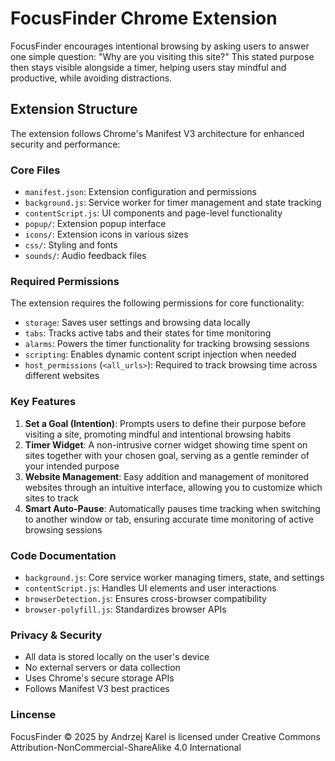 # FocusFinder Chrome Extension

FocusFinder encourages intentional browsing by asking users to answer one simple question: "Why are you visiting this site?" This stated purpose then stays visible alongside a timer, helping users stay mindful and productive, while avoiding distractions.

## Extension Structure

The extension follows Chrome's Manifest V3 architecture for enhanced security and performance:

### Core Files
- `manifest.json`: Extension configuration and permissions
- `background.js`: Service worker for timer management and state tracking
- `contentScript.js`: UI components and page-level functionality
- `popup/`: Extension popup interface
- `icons/`: Extension icons in various sizes
- `css/`: Styling and fonts
- `sounds/`: Audio feedback files

### Required Permissions
The extension requires the following permissions for core functionality:

- `storage`: Saves user settings and browsing data locally
- `tabs`: Tracks active tabs and their states for time monitoring
- `alarms`: Powers the timer functionality for tracking browsing sessions
- `scripting`: Enables dynamic content script injection when needed
- `host_permissions` (`<all_urls>`): Required to track browsing time across different websites

### Key Features
1. **Set a Goal (Intention)**: Prompts users to define their purpose before visiting a site, promoting mindful and intentional browsing habits
2. **Timer Widget**: A non-intrusive corner widget showing time spent on sites together with your chosen goal, serving as a gentle reminder of your intended purpose
3. **Website Management**: Easy addition and management of monitored websites through an intuitive interface, allowing you to customize which sites to track
4. **Smart Auto-Pause**: Automatically pauses time tracking when switching to another window or tab, ensuring accurate time monitoring of active browsing sessions

### Code Documentation
- `background.js`: Core service worker managing timers, state, and settings
- `contentScript.js`: Handles UI elements and user interactions
- `browserDetection.js`: Ensures cross-browser compatibility
- `browser-polyfill.js`: Standardizes browser APIs

### Privacy & Security
- All data is stored locally on the user's device
- No external servers or data collection
- Uses Chrome's secure storage APIs
- Follows Manifest V3 best practices

### Lincense
 FocusFinder © 2025 by Andrzej Karel is licensed under Creative Commons Attribution-NonCommercial-ShareAlike 4.0 International 